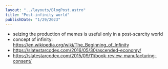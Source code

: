```yaml
---
layout: "../layouts/BlogPost.astro"
title: "Post-infinity world"
publishDate: "1/29/2023"
---
```


- seizing the production of memes is useful only in a post-scarcity world
- concept of infinity: https://en.wikipedia.org/wiki/The_Beginning_of_Infinity
- https://slatestarcodex.com/2016/05/30/ascended-economy/
- https://slatestarcodex.com/2015/09/11/book-review-manufacturing-consent/
